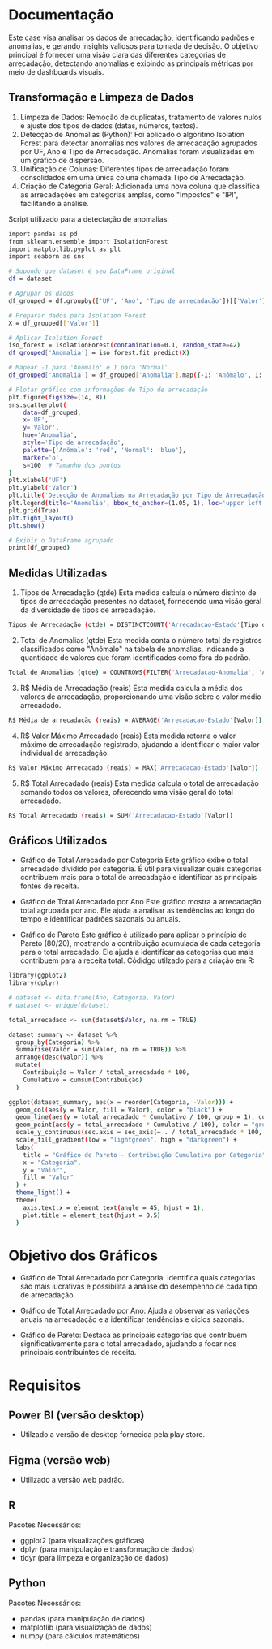 # Documentação
Este case visa analisar os dados de arrecadação, identificando padrões e anomalias, e gerando insights valiosos para tomada de decisão. O objetivo principal é fornecer uma visão clara das diferentes categorias de arrecadação, detectando anomalias e exibindo as principais métricas por meio de dashboards visuais.

## Transformação e Limpeza de Dados
1. Limpeza de Dados: Remoção de duplicatas, tratamento de valores nulos e ajuste dos tipos de dados (datas, números, textos).
2. Detecção de Anomalias (Python): Foi aplicado o algoritmo Isolation Forest para detectar anomalias nos valores de arrecadação agrupados por UF, Ano e Tipo de Arrecadação. Anomalias foram visualizadas em um gráfico de dispersão.
3. Unificação de Colunas: Diferentes tipos de arrecadação foram consolidados em uma única coluna chamada Tipo de Arrecadação.
4. Criação de Categoria Geral: Adicionada uma nova coluna que classifica as arrecadações em categorias amplas, como "Impostos" e "IPI", facilitando a análise.
   
Script utilizado para a detectação de anomalias:
```bash
import pandas as pd
from sklearn.ensemble import IsolationForest
import matplotlib.pyplot as plt
import seaborn as sns

# Supondo que dataset é seu DataFrame original
df = dataset

# Agrupar os dados
df_grouped = df.groupby(['UF', 'Ano', 'Tipo de arrecadação'])[['Valor']].sum().reset_index()

# Preparar dados para Isolation Forest
X = df_grouped[['Valor']]

# Aplicar Isolation Forest
iso_forest = IsolationForest(contamination=0.1, random_state=42)
df_grouped['Anomalia'] = iso_forest.fit_predict(X)

# Mapear -1 para 'Anômalo' e 1 para 'Normal'
df_grouped['Anomalia'] = df_grouped['Anomalia'].map({-1: 'Anômalo', 1: 'Normal'})

# Plotar gráfico com informações de Tipo de arrecadação
plt.figure(figsize=(14, 8))
sns.scatterplot(
    data=df_grouped,
    x='UF',
    y='Valor',
    hue='Anomalia',
    style='Tipo de arrecadação',
    palette={'Anômalo': 'red', 'Normal': 'blue'},
    marker='o',
    s=100  # Tamanho dos pontos
)
plt.xlabel('UF')
plt.ylabel('Valor')
plt.title('Detecção de Anomalias na Arrecadação por Tipo de Arrecadação')
plt.legend(title='Anomalia', bbox_to_anchor=(1.05, 1), loc='upper left')
plt.grid(True)
plt.tight_layout()
plt.show()

# Exibir o DataFrame agrupado
print(df_grouped)
```

## Medidas Utilizadas
1. Tipos de Arrecadação (qtde)
Esta medida calcula o número distinto de tipos de arrecadação presentes no dataset, fornecendo uma visão geral da diversidade de tipos de arrecadação.
```bash
Tipos de Arrecadação (qtde) = DISTINCTCOUNT('Arrecadacao-Estado'[Tipo de arrecadação])
```

2. Total de Anomalias (qtde)
Esta medida conta o número total de registros classificados como "Anômalo" na tabela de anomalias, indicando a quantidade de valores que foram identificados como fora do padrão.
```bash
Total de Anomalias (qtde) = COUNTROWS(FILTER('Arrecadacao-Anomalia', 'Arrecadacao-Anomalia'[Anomalia] = "Anômalo"))
```

3. R$ Média de Arrecadação (reais)
Esta medida calcula a média dos valores de arrecadação, proporcionando uma visão sobre o valor médio arrecadado.
```bash
R$ Média de arrecadação (reais) = AVERAGE('Arrecadacao-Estado'[Valor])
```

4. R$ Valor Máximo Arrecadado (reais)
Esta medida retorna o valor máximo de arrecadação registrado, ajudando a identificar o maior valor individual de arrecadação.
```bash
R$ Valor Máximo Arrecadado (reais) = MAX('Arrecadacao-Estado'[Valor])
```

5. R$ Total Arrecadado (reais)
Esta medida calcula o total de arrecadação somando todos os valores, oferecendo uma visão geral do total arrecadado.
```bash
R$ Total Arrecadado (reais) = SUM('Arrecadacao-Estado'[Valor])
```

## Gráficos Utilizados
- Gráfico de Total Arrecadado por Categoria
Este gráfico exibe o total arrecadado dividido por categoria. É útil para visualizar quais categorias contribuem mais para o total de arrecadação e identificar as principais fontes de receita.

- Gráfico de Total Arrecadado por Ano
Este gráfico mostra a arrecadação total agrupada por ano. Ele ajuda a analisar as tendências ao longo do tempo e identificar padrões sazonais ou anuais.

- Gráfico de Pareto
Este gráfico é utilizado para aplicar o princípio de Pareto (80/20), mostrando a contribuição acumulada de cada categoria para o total arrecadado. Ele ajuda a identificar as categorias que mais contribuem para a receita total.
Códidgo utilzado para a criação em R:
```bash
library(ggplot2)
library(dplyr)

# dataset <- data.frame(Ano, Categoria, Valor)
# dataset <- unique(dataset)

total_arrecadado <- sum(dataset$Valor, na.rm = TRUE)

dataset_summary <- dataset %>%
  group_by(Categoria) %>%
  summarise(Valor = sum(Valor, na.rm = TRUE)) %>%
  arrange(desc(Valor)) %>%
  mutate(
    Contribuição = Valor / total_arrecadado * 100,
    Cumulativo = cumsum(Contribuição)
  )

ggplot(dataset_summary, aes(x = reorder(Categoria, -Valor))) +
  geom_col(aes(y = Valor, fill = Valor), color = "black") +
  geom_line(aes(y = total_arrecadado * Cumulativo / 100, group = 1), color = "green", size = 1) +
  geom_point(aes(y = total_arrecadado * Cumulativo / 100), color = "green", size = 2) +
  scale_y_continuous(sec.axis = sec_axis(~ . / total_arrecadado * 100, name = "Porcentagem Acumulada (%)")) +
  scale_fill_gradient(low = "lightgreen", high = "darkgreen") +
  labs(
    title = "Gráfico de Pareto - Contribuição Cumulativa por Categoria",
    x = "Categoria",
    y = "Valor",
    fill = "Valor"
  ) +
  theme_light() +
  theme(
    axis.text.x = element_text(angle = 45, hjust = 1),
    plot.title = element_text(hjust = 0.5)
  )
```

# Objetivo dos Gráficos
- Gráfico de Total Arrecadado por Categoria: Identifica quais categorias são mais lucrativas e possibilita a análise do desempenho de cada tipo de arrecadação.

- Gráfico de Total Arrecadado por Ano: Ajuda a observar as variações anuais na arrecadação e a identificar tendências e ciclos sazonais.

- Gráfico de Pareto: Destaca as principais categorias que contribuem significativamente para o total arrecadado, ajudando a focar nos principais contribuintes de receita.
# Requisitos

## Power BI (versão desktop)
- Utilzado a versão de desktop fornecida pela play store.
## Figma (versão web)
- Utilizado a versão web padrão.
## R
Pacotes Necessários:
- ggplot2 (para visualizações gráficas)
- dplyr (para manipulação e transformação de dados)
- tidyr (para limpeza e organização de dados)
## Python
Pacotes Necessários:
- pandas (para manipulação de dados)
- matplotlib (para visualização de dados)
- numpy (para cálculos matemáticos)

